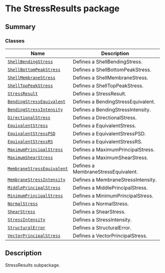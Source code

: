 # The StressResults package

<a id="summary"></a>

## Summary

### Classes

| Name | Description |
|------------------------------------------------------------------------------------|-------------------------------------|
| [`ShellBendingStress`](ShellBendingStress.md#ShellBendingStress)                   | Defines a ShellBendingStress.       |
| [`ShellBottomPeakStress`](ShellBottomPeakStress.md#ShellBottomPeakStress)          | Defines a ShellBottomPeakStress.    |
| [`ShellMembraneStress`](ShellMembraneStress.md#ShellMembraneStress)                | Defines a ShellMembraneStress.      |
| [`ShellTopPeakStress`](ShellTopPeakStress.md#ShellTopPeakStress)                   | Defines a ShellTopPeakStress.       |
| [`StressResult`](StressResult.md#StressResult)                                     | Defines a StressResult.             |
| [`BendingStressEquivalent`](BendingStressEquivalent.md#BendingStressEquivalent)    | Defines a BendingStressEquivalent.  |
| [`BendingStressIntensity`](BendingStressIntensity.md#BendingStressIntensity)       | Defines a BendingStressIntensity.   |
| [`DirectionalStress`](DirectionalStress.md#DirectionalStress)                      | Defines a DirectionalStress.        |
| [`EquivalentStress`](EquivalentStress.md#EquivalentStress)                         | Defines a EquivalentStress.         |
| [`EquivalentStressPSD`](EquivalentStressPSD.md#EquivalentStressPSD)                | Defines a EquivalentStressPSD.      |
| [`EquivalentStressRS`](EquivalentStressRS.md#EquivalentStressRS)                   | Defines a EquivalentStressRS.       |
| [`MaximumPrincipalStress`](MaximumPrincipalStress.md#MaximumPrincipalStress)       | Defines a MaximumPrincipalStress.   |
| [`MaximumShearStress`](MaximumShearStress.md#MaximumShearStress)                   | Defines a MaximumShearStress.       |
| [`MembraneStressEquivalent`](MembraneStressEquivalent.md#MembraneStressEquivalent) | Defines a MembraneStressEquivalent. |
| [`MembraneStressIntensity`](MembraneStressIntensity.md#MembraneStressIntensity)    | Defines a MembraneStressIntensity.  |
| [`MiddlePrincipalStress`](MiddlePrincipalStress.md#MiddlePrincipalStress)          | Defines a MiddlePrincipalStress.    |
| [`MinimumPrincipalStress`](MinimumPrincipalStress.md#MinimumPrincipalStress)       | Defines a MinimumPrincipalStress.   |
| [`NormalStress`](NormalStress.md#NormalStress)                                     | Defines a NormalStress.             |
| [`ShearStress`](ShearStress.md#ShearStress)                                        | Defines a ShearStress.              |
| [`StressIntensity`](StressIntensity.md#StressIntensity)                            | Defines a StressIntensity.          |
| [`StructuralError`](StructuralError.md#StructuralError)                            | Defines a StructuralError.          |
| [`VectorPrincipalStress`](VectorPrincipalStress.md#VectorPrincipalStress)          | Defines a VectorPrincipalStress.    |

<a id="description"></a>

## Description

StressResults subpackage.

<!-- !! processed by numpydoc !! -->
